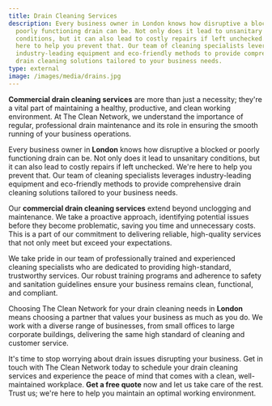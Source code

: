 ```yaml
---
title: Drain Cleaning Services
description: Every business owner in London knows how disruptive a blocked or
  poorly functioning drain can be. Not only does it lead to unsanitary
  conditions, but it can also lead to costly repairs if left unchecked. We're
  here to help you prevent that. Our team of cleaning specialists leverages
  industry-leading equipment and eco-friendly methods to provide comprehensive
  drain cleaning solutions tailored to your business needs.
type: external
image: /images/media/drains.jpg
---
```

<strong>Commercial drain cleaning services</strong> are more than just a necessity; they're a vital part of maintaining a healthy, productive, and clean working environment. At The Clean Network, we understand the importance of regular, professional drain maintenance and its role in ensuring the smooth running of your business operations. 

Every business owner in <strong>London</strong> knows how disruptive a blocked or poorly functioning drain can be. Not only does it lead to unsanitary conditions, but it can also lead to costly repairs if left unchecked. We're here to help you prevent that. Our team of cleaning specialists leverages industry-leading equipment and eco-friendly methods to provide comprehensive drain cleaning solutions tailored to your business needs.

Our <strong>commercial drain cleaning services</strong> extend beyond unclogging and maintenance. We take a proactive approach, identifying potential issues before they become problematic, saving you time and unnecessary costs. This is a part of our commitment to delivering reliable, high-quality services that not only meet but exceed your expectations.

We take pride in our team of professionally trained and experienced cleaning specialists who are dedicated to providing high-standard, trustworthy services. Our robust training programs and adherence to safety and sanitation guidelines ensure your business remains clean, functional, and compliant. 

Choosing The Clean Network for your drain cleaning needs in <strong>London</strong> means choosing a partner that values your business as much as you do. We work with a diverse range of businesses, from small offices to large corporate buildings, delivering the same high standard of cleaning and customer service. 

It's time to stop worrying about drain issues disrupting your business. Get in touch with The Clean Network today to schedule your drain cleaning services and experience the peace of mind that comes with a clean, well-maintained workplace. <strong>Get a free quote</strong> now and let us take care of the rest. Trust us; we're here to help you maintain an optimal working environment.